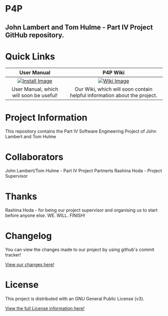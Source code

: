 P4P
===
John Lambert and Tom Hulme - Part IV Project GitHub repository.
---------------------------------------------------------------

# Quick Links
<!-- If you add quicklinks, use http://www.iconarchive.com/ to search for icons. I used 72x72. Most images on this site are either free or GNU. So we're sweet as using them. -->
User Manual|P4P Wiki
:-----------:|:----------:
[![Install Image](http://icons.iconarchive.com/icons/saki/snowish/72/Install-icon.png)](https://github.com/TomHulme/P4P/wiki/User-Manual)|[![Wiki Image](http://icons.iconarchive.com/icons/dakirby309/windows-8-metro/72/Web-Wikipedia-alt-1-Metro-icon.png)](https://github.com/TomHulme/P4P/wiki)
User Manual, which will soon be useful! | Our Wiki, which will soon contain helpful information about the project.

# Project Information

This repository contains the Part IV Software Engineering Project of John Lambert and Tom Hulme

# Collaborators

John Lambert/Tom Hulme - Part IV Project Partnerts
Rashina Hoda - Project Supervisor

# Thanks
Rashina Hoda - for being our project supervisor and organising us to start before anyone else. WE. WILL. FINISH!

# Changelog

You can view the changes made to our project by using github's commit tracker!

[View our changes here!](https://github.com/TomHulme/P4P/commits/master)


# License

This project is distributed with an GNU General Public License (v3).

[View the full License information here!](https://github.com/TomHulme/P4P/blob/master/LICENSE)
